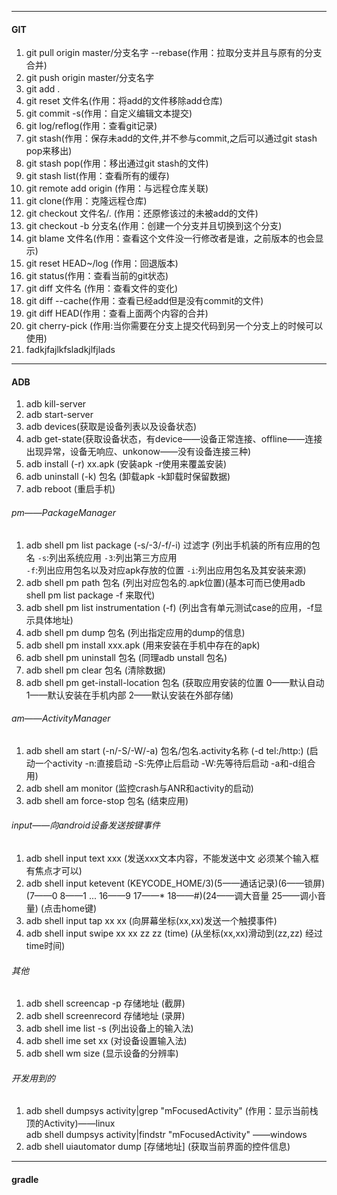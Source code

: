 ***  
#### GIT
1. git pull origin master/分支名字 --rebase(作用：拉取分支并且与原有的分支合并)  
2. git push origin master/分支名字  
3. git add .  
4. git reset 文件名(作用：将add的文件移除add仓库)  
5. git commit -s(作用：自定义编辑文本提交)  
6. git log/reflog(作用：查看git记录)  
7. git stash(作用：保存未add的文件,并不参与commit,之后可以通过git stash pop来移出)  
8. git stash pop(作用：移出通过git stash的文件)  
9. git stash list(作用：查看所有的缓存)
10. git remote add origin (作用：与远程仓库关联)  
11. git clone(作用：克隆远程仓库)  
12. git checkout 文件名/. (作用：还原修该过的未被add的文件)  
13. git checkout -b 分支名(作用：创建一个分支并且切换到这个分支)  
14. git blame 文件名(作用：查看这个文件没一行修改者是谁，之前版本的也会显示)
15. git reset HEAD~/log (作用：回退版本)
16. git status(作用：查看当前的git状态)
17. git diff 文件名 (作用：查看文件的变化)  
18. git diff --cache(作用：查看已经add但是没有commit的文件)
19. git diff HEAD(作用：查看上面两个内容的合并)
20. git cherry-pick (作用:当你需要在分支上提交代码到另一个分支上的时候可以使用)
21. fadkjfajlkfsladkjlfjlads


***  
#### ADB  
1. adb kill-server  
2. adb start-server  
4. adb devices(获取是设备列表以及设备状态)
5. adb get-state(获取设备状态，有device——设备正常连接、offline——连接出现异常，设备无响应、unkonow——没有设备连接三种)
6. adb install (-r) xx.apk (安装apk -r使用来覆盖安装)
7. adb uninstall (-k) 包名 (卸载apk -k卸载时保留数据)
8. adb reboot (重启手机)

###### pm——PackageManager
1. adb shell pm list package (-s/-3/-f/-i) 过滤字 (列出手机装的所有应用的包名 `-s`:列出系统应用 `-3`:列出第三方应用  
  `-f`:列出应用包名以及对应apk存放的位置 `-i`:列出应用包名及其安装来源)
2. adb shell pm path 包名 (列出对应包名的.apk位置)(基本可而已使用adb shell pm list package -f 来取代)
3. adb shell pm list instrumentation (-f) (列出含有单元测试case的应用，-f显示具体地址)
4. adb shell pm dump 包名 (列出指定应用的dump的信息)
5. adb shell pm install xxx.apk (用来安装在手机中存在的apk)
6. adb shell pm uninstall 包名 (同理adb unstall 包名)
7. adb shell pm clear 包名 (清除数据)
8. adb shell pm get-install-location 包名 (获取应用安装的位置 0——默认自动 1——默认安装在手机内部 2——默认安装在外部存储)

###### am——ActivityManager
1. adb shell am start (-n/-S/-W/-a) 包名/包名.activity名称 (-d tel:/http:) (启动一个activity -n:直接启动 -S:先停止后启动 -W:先等待后启动 -a和-d组合用)
2. adb shell am monitor (监控crash与ANR和activity的启动)
3. adb shell am force-stop 包名 (结束应用)

###### input——向android设备发送按键事件
1. adb shell input text xxx (发送xxx文本内容，不能发送中文 必须某个输入框有焦点才可以)
2. adb shell input ketevent (KEYCODE_HOME/3)(5——通话记录)(6——锁屏)(7——0 8——1 ... 16——9 17——* 18——#)(24——调大音量 25——调小音量) (点击home键)
3. adb shell input tap xx xx (向屏幕坐标(xx,xx)发送一个触摸事件)
4. adb shell input swipe xx xx zz zz (time) (从坐标(xx,xx)滑动到(zz,zz) 经过time时间)

###### 其他
1. adb shell screencap -p 存储地址 (截屏)
2. adb shell screenrecord 存储地址 (录屏)
3. adb shell ime list -s (列出设备上的输入法)
4. adb shell ime set xx (对设备设置输入法)
5. adb shell wm size (显示设备的分辨率)

###### 开发用到的
1. adb shell dumpsys activity|grep "mFocusedActivity" (作用：显示当前栈顶的Activity)——linux  
adb shell dumpsys activity|findstr "mFocusedActivity" ——windows
2. adb shell uiautomator dump [存储地址] (获取当前界面的控件信息)

***  
#### gradle  
